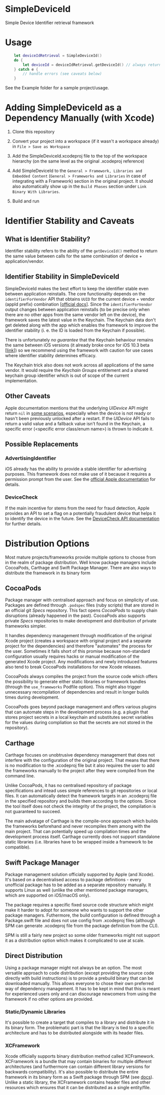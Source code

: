 # SimpleDeviceId
Simple Device Identifier retrieval framework

# Usage
```swift
    let deviceIdRetrieval = SimpleDeviceId()
    do {
        let deviceId = deviceIdRetrieval.getDeviceId() // always returns value or throws
    } catch e {
        // handle errors (see caveats below)
    }
```

See the Example folder for a sample project/usage.

# Adding SimpleDeviceId as a Dependency Manually (with Xcode)

1. Clone this repository

2. Convert your project into a workspace (if it wasn't a workspace already) in `File > Save as Workspace`

3. Add the SimpleDeviceId.xcodeproj file to the top of the workspace hierarchy (on the same level as the original .xcodeproj reference)

4. Add SimpleDeviceId to the `General > Framework, Libraries and Embedded Content` (`General > Frameworks and Libraries` in case of integrating with a Framework) section in the original project. It should also automatically show up in the `Build Phases` section under `Link Binary With Libraries`.

5. Build and run

# Identifier Stability and Caveats
## What is Identifier Stability?
Identifier stability refers to the ability of the `getDeviceId()` method to return the same value between calls for the same combination of device + application/vendor.

## Identifier Stability in SimpleDeviceId
SimpleDeviceId makes the best effort to keep the identifier stable even between application reinstalls. The core functionality depends on the `identifierForVendor` API that obtains `UUID` for the current device + vendor (appId prefix) combination [[official docs](https://developer.apple.com/documentation/uikit/uidevice/1620059-identifierforvendor)]. Since the `identifierForVendor` output changes between application reinstalls (to be precise only when there are no other apps from the same vendor left on the device), the framework saves the latest value in the Keychain. The Keychain data don't get deleted along with the app which enables the framework to improve the identifier stability (i. e. the ID is loaded from the Keychain if possible).

There is unfortunately *no guarantee* that the Keychain behaviour remains the same between iOS versions (it already broke once for iOS 10.3 beta [[link](https://developer.apple.com/forums/thread/36442?answerId=281900022#281900022)]) so we recommend using the framework with caution for use cases where identifier stability determines efficacy.

The Keychain trick also does not work across all applications of the same vendor. It would require the *Keychain Groups* entitlement and a shared keychain group identifier which is out of scope of the current implementation.

## Other Caveats
Apple documentation mentions that the underlying *UIDevice* API might return `nil` in [some scenarios](https://developer.apple.com/documentation/uikit/uidevice/1620059-identifierforvendor), especially when the device is not ready or hasn't been previously unlocked after a restart. If the *UIDevice* API fails to return a valid value and a fallback value isn't found in the Keychain, a specific error (<specific error class/enum name>) is thrown to indicate it.

## Possible Replacements

### AdvertisingIdentifier
iOS already has the ability to provide a stable identifier for advertising purposes. This framework does not make use of it because it requires a permission prompt from the user. See the [official Apple documentation](https://developer.apple.com/documentation/adsupport/asidentifiermanager/1614151-advertisingidentifier) for details.

### DeviceCheck
If the main incentive for stems from the need for fraud detection, Apple provides an API to set a flag on a potentially fraudulent device that helps it to identify the device in the future. See the [DeviceCheck API documentation](https://developer.apple.com/documentation/devicecheck) for further details.

# Distribution Options
Most mature projects/frameworks provide multiple options to choose from in the realm of package distribution. Well know package managers include CocoaPods, Carthage and Swift Package Manager. There are also ways to distribute the framework in its binary form

## CocoaPods
Package manager with centralised approach and focus on simplicity of use. Packages are defined through `.podspec` files (ruby scripts) that are stored in an official git *Specs* repository. This fact opens _CocoaPods_ to supply chain disruptions (already happened in the past). CocoaPods also supports private *Specs* repositories to make development and distribution of private frameworks simpler.

It handles dependency management through modification of the original Xcode project (creates a workspace with original project and a separate project for the dependencies) and therefore "automates" the process for the user. Sometimes it falls short of this promise because non-standard configuration usually requires hacks or manual modification of the generated Xcode project. Any modifications and newly introduced features also tend to break CocoaPods installations for new Xcode releases.

CocoaPods always compiles the project from the source code which offers the possibility to generate either static libraries or framework bundles (through the `use_frameworks` Podfile option). This might also trigger unnecessary recompilation of dependencies and result in longer builds times during development. 

CocoaPods goes beyond package management and offers various plugins that can automate steps in the development process (e.g. a plugin that stores project secrets in a local keychain and substitutes secret variables for the values during compliation so that the secrets are not stored in the repository).

## Carthage
Carthage focuses on unobtrusive dependency management that does not interfere with the configuration of the original project. That means that there is no modification to the .xcodeproj file but it also requires the user to add the frameworks manually to the project after they were compiled from the command line.

Unlike CocoaPods, it has no centralised repository of package specifications and intead uses simple references to git repositories or local files. It can automatically detect the framework targets in an .xcodeproj file in the specified repository and builds them according to the options. Since the tool itself does not check the integrity of the project, the compilation is not guaranteed to succeed.

The main advatage of Carthage is the compile-once approach which builds the frameworks beforehand and never recompiles them among with the main project. That can potentially speed up compilation times and the development process itself. Carthage currently does not support standalone static libraries (i.e. libraries have to be wrapped inside a framework to be compatible).

## Swift Package Manager
Package management solution officially supported by Apple (and Xcode). It's based on a decentralised access to package definitions - every unofficial package has to be added as a separate repository manually. It supports Linux as well (unlike the other mentioned package managers, which are supported on iOS/macOS only). 

The package requires a specific fixed source code structure which might make it harder to adopt for someone who wants to support the other package managers. Futhermore, the build configuration is defined through a Package.swift file and does not use config from .xcodeproj files (although SPM can generate .xcodeproj file from the package definition from the CLI).

SPM is still a fairly new project so some older frameworks might not support it as a distribution option which makes it complicated to use at scale.

## Direct Distribution
Using a package manager might not always be an option. The most versatile approach to code distribution (except providing the source code directly with build instructions) is to provide a prebuild binary that can be downloaded manually. This allows everyone to chose their own preferred way of dependency management. It has to be kept in mind that this is meant for experienced users only and can discourage newcomers from using the framework if no other options are provided.

### Static/Dynamic Libraries
It's possible to create a target that compiles to a library and distribute it in its binary form. The problematic part is that the library is tied to a specific architecture and has to be distributed alongside with its header files.

### XCFramework
Xcode officially supports binary distribution method called XCFramework. XCFramework is a bundle that may contain binaries for multiple different architectures (and furthermore can contain different library versions for backwards compatibility). It's also possible to distribute the entire framework in its binary form as a Swift package through SPM (see [docs](https://developer.apple.com/documentation/swift_packages/distributing_binary_frameworks_as_swift_packages)). Unlike a static library, the XCFramework contains header files and other resources which ensures that it can be distributed as a single entity/file.
